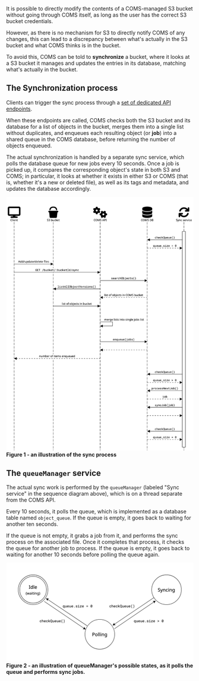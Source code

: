 It is possible to directly modify the contents of a COMS-managed S3 bucket without going through COMS itself, as long as the user has the correct S3 bucket credentials.

However, as there is no mechanism for S3 to directly notify COMS of any changes, this can lead to a discrepancy between what's actually in the S3 bucket and what COMS thinks is in the bucket.

To avoid this, COMS can be told to **synchronize** a bucket, where it looks at a S3 bucket it manages and updates the entries in its database, matching what's actually in the bucket.

## The Synchronization process

Clients can trigger the sync process through a [set of dedicated API endpoints](https://coms.api.gov.bc.ca/api/v1/docs#tag/Sync).

When these endpoints are called, COMS checks both the S3 bucket and its database for a list of objects in the bucket, merges them into a single list without duplicates, and enqueues each resulting object (or **job**) into a shared queue in the COMS database, before returning the number of objects enqueued.

The actual synchronization is handled by a separate sync service, which polls the database queue for new jobs every 10 seconds. Once a job is picked up, it compares the corresponding object's state in both S3 and COMS; in particular, it looks at whether it exists in either S3 or COMS (that is, whether it's a new or deleted file), as well as its tags and metadata, and updates the database accordingly.

![COMS sync flow](images/coms_sync_flow.png)<br />
**Figure 1 - an illustration of the sync process**

## The `queueManager` service

The actual sync work is performed by the `queueManager` (labeled "Sync service" in the sequence diagram above), which is on a thread separate from the COMS API.

Every 10 seconds, it polls the queue, which is implemented as a database table named `object_queue`. If the queue is empty, it goes back to waiting for another ten seconds.

If the queue is not empty, it grabs a job from it, and performs the sync process on the associated file. Once it completes that process, it checks the queue for another job to process. If the queue is empty, it goes back to waiting for another 10 seconds before polling the queue again.

![queueManager state](images/queue_manager_state.png)<br />
**Figure 2 - an illustration of queueManager's possible states, as it polls the queue and performs sync jobs.**
